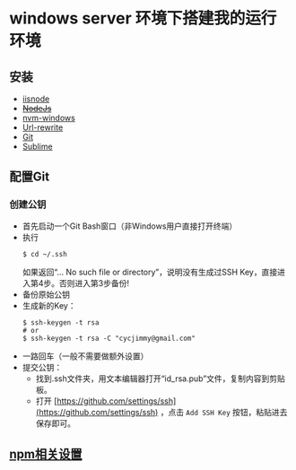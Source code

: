 # windows server 环境下搭建我的运行环境

## 安装
* [iisnode](https://github.com/Azure/iisnode/)
* ~~[NodeJs](https://nodejs.org/)~~
* [nvm-windows](https://github.com/coreybutler/nvm-windows/releases)
* [Url-rewrite](http://www.iis.net/downloads/microsoft/url-rewrite)
* [Git](https://git-scm.com/)
* [Sublime](https://www.sublimetext.com/)

## 配置Git
### 创建公钥
* 首先启动一个Git Bash窗口（非Windows用户直接打开终端）
* 执行
	```shell
	$ cd ~/.ssh
	```
	如果返回“… No such file or directory”，说明没有生成过SSH Key，直接进入第4步。否则进入第3步备份!
* 备份原始公钥
* 生成新的Key：
	```shell
	$ ssh-keygen -t rsa
	# or
	$ ssh-keygen -t rsa -C "cycjimmy@gmail.com"
	```
* 一路回车（一般不需要做额外设置） 
* 提交公钥：
	* 找到.ssh文件夹，用文本编辑器打开“id_rsa.pub”文件，复制内容到剪贴板。
  * 打开 [https://github.com/settings/ssh](https://github.com/settings/ssh) ，点击 `Add SSH Key` 按钮，粘贴进去保存即可。
  
## [npm相关设置](https://github.com/cycjimmy/development-notes/blob/master/notes/tools/node(front-end).md)


